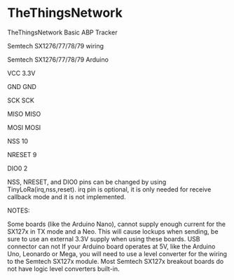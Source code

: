 # TheThingsNetwork
TheThingsNetwork Basic ABP Tracker

Semtech SX1276/77/78/79 wiring

Semtech SX1276/77/78/79	Arduino

VCC	                    3.3V

GND	                    GND

SCK	                    SCK

MISO	                  MISO

MOSI	                  MOSI

NSS	                    10

NRESET	                9

DIO0	                  2

NSS, NRESET, and DIO0 pins can be changed by using TinyLoRa(irq,nss,reset). irq pin is optional, it is only needed for receive callback mode and it is not implemented.

NOTES:

Some boards (like the Arduino Nano), cannot supply enough current for the SX127x in TX mode and a Neo. This will cause lockups when sending, be sure to use an external 3.3V supply when using these boards. USB connector can not 
If your Arduino board operates at 5V, like the Arduino Uno, Leonardo or Mega, you will need to use a level converter for the wiring to the Semtech SX127x module. Most Semtech SX127x breakout boards do not have logic level converters built-in.
